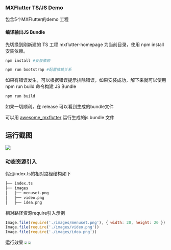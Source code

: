 ### MXFlutter TS/JS Demo

包含5个MXFlutter的demo 工程

#### 编译输出JS Bundle

先切换到刚新建的 TS 工程 mxflutter-homepage 为当前目录，使用 npm install 安装依赖。

```bash
npm install #安装依赖
```

```bash
npm run bootstrap #配置依赖关系
```
如果有错误发生，可以根据错误提示排除错误，如果安装成功，解下来就可以使用 npm run build 命令构建 JS Bundle

```bash
npm run build
```

如果一切顺利，在 release 可以看到生成的bundle文件

可以用 [awesome_mxflutter](https://github.com/mxflutter/awesome_mxflutter) 运行生成的js bundle 文件

## 运行截图
![](http://pub.idqqimg.com/pc/misc/files/20210324/8b19a1e423934686ad1681f69bcd1353.jpg)

### 动态资源引入

假设index.ts的相对路径结构如下

```bash
├── index.ts
├── images
│   ├── menuset.png
│   ├── video.png
│   ├── idea.png
```

相对路径资源require引入示例

```javascript
Image.file(require('./images/menuset.png'), { width: 20, height: 20 })
Image.file(require('./images/video.png'))
Image.file(require('./images/idea.png'))
```

运行效果
<img src="https://img-blog.csdnimg.cn/20210707123047386.png?x-oss-process=image/watermark,type_ZmFuZ3poZW5naGVpdGk,shadow_10,text_aHR0cHM6Ly9ibG9nLmNzZG4ubmV0L3FxXzI5NjIyMTM5,size_16,color_FFFFFF,t_70" style="zoom:50%;" />
<img src="https://img-blog.csdnimg.cn/20210707123059798.png?x-oss-process=image/watermark,type_ZmFuZ3poZW5naGVpdGk,shadow_10,text_aHR0cHM6Ly9ibG9nLmNzZG4ubmV0L3FxXzI5NjIyMTM5,size_16,color_FFFFFF,t_70" style="zoom:50%;" />



